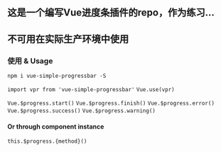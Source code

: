 ## 这是一个编写Vue进度条插件的repo，作为练习...
## 不可用在实际生产环境中使用

### 使用 & Usage

`npm i vue-simple-progressbar -S`

`import vpr from 'vue-simple-progressbar'`
`Vue.use(vpr)`

`Vue.$progress.start()`
`Vue.$progress.finish()`
`Vue.$progress.error()`
`Vue.$progress.success()`
`Vue.$progress.warning()`

#### Or through component instance

`this.$progress.{method}()`
